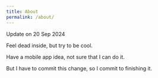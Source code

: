 ```yaml
---
title: About
permalink: /about/
---
```


Update on 20 Sep 2024

Feel dead inside, but try to be cool.

Have a mobile app idea, not sure that I can do it.

But I have to commit this change, so I commit to finishing it.

